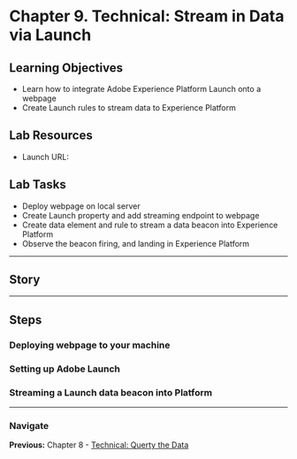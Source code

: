 # Chapter 9. Technical: Stream in Data via Launch

## Learning Objectives

- Learn how to integrate Adobe Experience Platform Launch onto a webpage
- Create Launch rules to stream data to Experience Platform

## Lab Resources

- Launch URL:

## Lab Tasks

- Deploy webpage on local server
- Create Launch property and add streaming endpoint to webpage
- Create data element and rule to stream a data beacon into Experience Platform
- Observe the beacon firing, and landing in Experience Platform

---

## Story

 

---

## Steps


### Deploying webpage to your machine


### Setting up Adobe Launch

### Streaming a Launch data beacon into Platform

---

### Navigate

**Previous:** Chapter 8 - [Technical: Querty the Data](/chapters/chapter-5.md)
